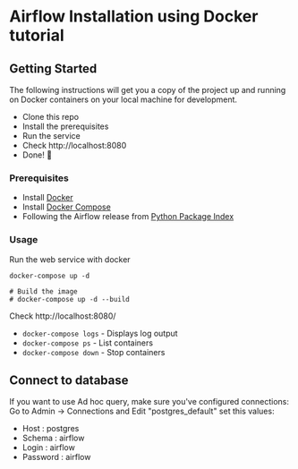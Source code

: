 # Airflow Installation using Docker tutorial

## Getting Started

The following instructions will get you a copy of the project up and running on Docker containers on your local machine for development.

- Clone this repo
- Install the prerequisites
- Run the service
- Check http://localhost:8080
- Done! :tada:

### Prerequisites

- Install [Docker](https://www.docker.com/)
- Install [Docker Compose](https://docs.docker.com/compose/install/)
- Following the Airflow release from [Python Package Index](https://pypi.python.org/pypi/apache-airflow)

### Usage

Run the web service with docker

```
docker-compose up -d

# Build the image
# docker-compose up -d --build
```

Check http://localhost:8080/

- `docker-compose logs` - Displays log output
- `docker-compose ps` - List containers
- `docker-compose down` - Stop containers

## Connect to database

If you want to use Ad hoc query, make sure you've configured connections:
Go to Admin -> Connections and Edit "postgres_default" set this values:
- Host : postgres
- Schema : airflow
- Login : airflow
- Password : airflow

